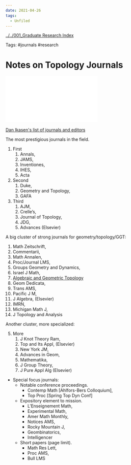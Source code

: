 ```yaml
---
date: 2021-04-26
tags: 
  - Unfiled
---
```


[../../001_Graduate Research Index](0001_Graduate%20Research%20Index.md)

Tags: #journals #research

# Notes on Topology Journals

![](../attachments/Journals.pdf)

[Dan Ikasen's list of journals and editors](https://s.wayne.edu/isaksen/algebraic-topology-journals/)

The most prestigious journals in the field.

1. First
   1. Annals,
   2. JAMS,
   3. Inventiones,
   4. IHES,
   5. Acta
2. Second
   1. Duke,
   2. Geometry and Topology,
   3. GAFA
3. Third
   1. AJM,
   2. Crelle’s,
   3. Journal of Topology,
   4. JDG,
   5. Advances (Elsevier)



A big cluster of strong journals for geometry/topology/GGT:

1. Math Zeitschrift,
2. Commentarii,
3. Math Annalen,
4. Proc/Journal LMS,
5. Groups Geometry and Dynamics,
6. Israel J Math,
7. [Algebraic and Geometric Topology](https://msp.org/agt/2018/18-2/)
8. Geom Dedicata,
9. Trans AMS,
10. Pacific J M,
11. J Algebra,  (Elsevier)
12. IMRN,
13. Michigan Math J,
14. J Topology and Analysis

Another cluster, more specialized:

5. More
   1. J Knot Theory Ram,
   2. Top and Its Appl,  (Elsevier)
   3. New York JM,
   4. Advances in Geom,
   5. Mathematika,
   6. J Group Theory,
   7. J Pure Appl Alg  (Elsevier)



- Special focus journals:
  - Notable conference proceedings.
    - Contemp Math [Ahlfors-Bers Colloquium],
    - Top Proc [Spring Top Dyn Conf]
  - Expository element to mission.
    - L’Enseignement Math,
    - Experimental Math,
    - Amer Math Monthly,
    - Notices AMS,
    - Rocky Mountain J,
    - Geombinatorics,
    - Intelligencer
  - Short papers (page limit).
    - Math Res Lett,
    - Proc AMS,
    - Bull LMS


